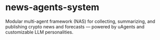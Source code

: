 # news-agents-system
Modular multi-agent framework (NAS) for collecting, summarizing, and publishing crypto news and forecasts — powered by uAgents and customizable LLM personalities.
